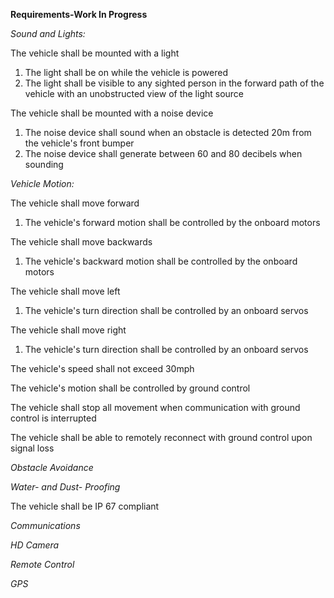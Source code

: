 **Requirements-Work In Progress**

*Sound and Lights:*

The vehicle shall be mounted with a light

  1. The light shall be on while the vehicle is powered
  2. The light shall be visible to any sighted person in the forward path of the vehicle with an unobstructed view of the light source

The vehicle shall be mounted with a noise device

  1. The noise device shall sound when an obstacle is detected 20m from the vehicle's front bumper
  2. The noise device shall generate between 60 and 80 decibels when sounding


*Vehicle Motion:*

The vehicle shall move forward
  1. The vehicle's forward motion shall be controlled by the onboard motors

The vehicle shall move backwards
  1. The vehicle's backward motion shall be controlled by the onboard motors

The vehicle shall move left
  1. The vehicle's turn direction shall be controlled by an onboard servos

The vehicle shall move right
  1. The vehicle's turn direction shall be controlled by an onboard servos

The vehicle's speed shall not exceed 30mph

The vehicle's motion shall be controlled by ground control

The vehicle shall stop all movement when communication with ground control is interrupted

The vehicle shall be able to remotely reconnect with ground control upon signal loss

*Obstacle Avoidance*

*Water- and Dust- Proofing*

The vehicle shall be IP 67 compliant 

*Communications*

*HD Camera*

*Remote Control*

*GPS*
